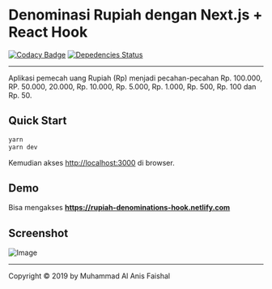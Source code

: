 # Denominasi Rupiah dengan Next.js + React Hook


[![Codacy Badge](https://api.codacy.com/project/badge/Grade/38da0df59317462084a8390ce62e8e19)](https://app.codacy.com/app/maafaishal/rupiah-denominations-hook?utm_source=github.com&utm_medium=referral&utm_content=maafaishal/rupiah-denominations-hook&utm_campaign=Badge_Grade_Dashboard)
[![Depedencies Status](https://david-dm.org/maafaishal/rupiah-denominations-hook.svg)](https://david-dm.org/maafaishal/rupiah-denominations-hook)

***

Aplikasi pemecah uang Rupiah (Rp) menjadi pecahan-pecahan Rp. 100.000, RP. 50.000, 20.000, Rp. 10.000, Rp. 5.000, Rp. 1.000, Rp. 500, Rp. 100 dan Rp. 50.

## Quick Start
``` bash
yarn
yarn dev
```
Kemudian akses <http://localhost:3000> di browser.

## Demo

Bisa mengakses **<https://rupiah-denominations-hook.netlify.com>**

## Screenshot

![Image](https://i.ibb.co/zxdv7bk/1550885985455.png)

***

Copyright © 2019 by Muhammad Al Anis Faishal
